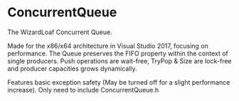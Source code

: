# ConcurrentQueue

The WizardLoaf Concurrent Queue.

Made for the x86/x64 architecture in Visual Studio 2017, focusing
on performance. The Queue preserves the FIFO property within the 
context of single producers. Push operations are wait-free, TryPop & Size 
are lock-free and producer capacities grows dynamically.

Features basic exception safety (May be turned off for a slight performance increase).
Only need to include ConcurrentQueue.h
